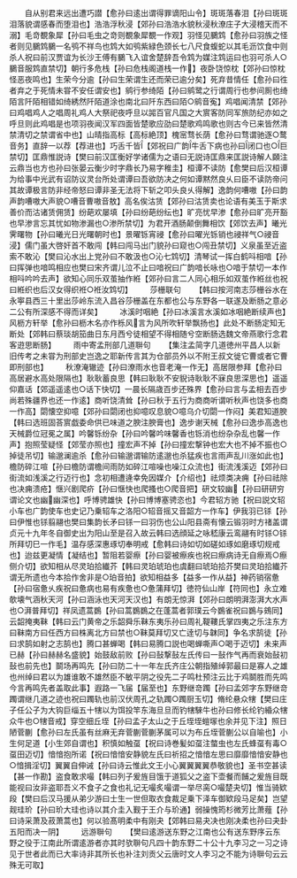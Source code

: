 <!-- { "loadSidebar": true } -->
　　自从别君来远出遭巧譛【愈孙曰逺出谓得罪谪阳山令】斑斑落春泪【孙曰斑斑泪落貌谓感春而堕泪也】浩浩浮秋浸【郊孙曰浩浩水貌秋浸秋潦庄子大浸稽天而不溺】毛竒覩象犀【孙曰毛虫之竒则覩象犀覩一作观】羽怪见鵩鸩【愈孙曰羽族之怪者则见鵩鸩鵩一名鸮不祥鸟也鸩大如鸮紫緑色颈长七八尺食蝮蛇以其毛沥饮食中则杀人祝曰前汉贾谊为长沙王傅有鵩飞入谊舍楚辞吾令鸩为媒注鸩运曰也羽可杀人○鵩音服鸩直禁切】朝行多危栈【孙曰危栈阁道栈一作】夜卧饶惊枕【郊孙曰惊枕怪恶夜鸣也】生荣今分逾【孙曰生荣谓生还而荣已逾分矣】死弃昔情任【愈孙曰徃者弃之于死情未甞不安任谓安也】鹓行参绮陌【孙曰鹓鹭之行谓周行也参间厠也绮陌言阡陌相错如绮綉然阡陌道涂也南北曰阡东西曰陌○鹓音寃】鸡唱闻清禁【郊孙曰鸡唱鸡人之唱周礼鸡人大祭祀夜呼旦以嘂百官凡国之大賔客防同军旅防纪亦如之呼旦则此鸡唱是也项羽夜闻汉军四面皆楚歌应劭曰楚歌鸡鸣歌也则古今已来皆然清禁清切之禁谓省中也】山晴指高标【高标絶顶】槐宻骛长荫【愈孙曰骛谓驰逐○鹜音务】直辞一以荐【荐进也】巧舌千皆【郊祝曰广韵牛舌下病也孙曰闭口也○巨禁切】匡鼎惟説诗【樊曰前汉匡衡好学诸儒为之语曰无説诗匡鼎来匡説诗解人頥注云鼎当也方也孙曰张晏云衡少时字鼎长乃易字稚圭】桓谭不读防【愈樊曰后汉桓谭为给事中光武有诏防议灵台所处谓谭曰吾欲防决之何如谭黙然良乆曰臣不读防帝问其故谭极言防非经帝怒曰谭非圣无法将下斩之叩头良乆得解】逸韵何嘈嗷【孙曰韵声韵嘈嗷大声貌○嘈音曹嗷音敖】高名俟沽赁【郊孙曰沽赁卖也论语有美玉于斯求善价而沽诸赁佣赁】纷葩欢屡填【孙曰纷葩纷纭也】旷亮忧早渗【愈孙曰旷亮开豁也早渗言忘其忧如物渗漏也○渗所禁切】为君开酒肠颠倒舞相饮【郊饮去声】曦光霁曙物【孙曰曦光日光曙朝时也】景曜铄宵祲【愈孙曰曜光铄销也祲祥气○祲音浸】儒门虽大啓奸首不敢闯【韩曰闯马出门貌孙曰窥也○闯丑禁切】义泉虽至近盗索不敢沁【樊曰沁水出上党孙曰不敢汲也○沁七鸩切】清琴试一挥白鹤呌相喑【孙曰挥弹也喑鸣相应也樊曰宋齐谓儿泣不止曰喑祝曰广韵喑长咏也○喑于禁切一本作相呌吟吟去声】欲知心同乐双茧抽作絍【郊孙曰言二人同心相乐如双茧作絍丝也祝曰絍织也后汉女得织袵○袵汝鸩切】
　　莎栅联句
　　【韩曰按河南志莎栅谷水在永寕县西三十里出莎岭东流入昌谷莎栅盖在东都也公与东野各一联遂及断肠之意必二公有所深感不得而详矣】
　　冰溪时咽絶【孙曰冰溪言水溪如冰咽絶断续声也】风枥方轩举【愈孙曰枥木名亦作栎风言为风所吹轩举飘扬也】此处不断肠定知无断处【郊韩曰蔡琰胡笳曲日东月西兮徒相望不得相随兮空断肠选魏文帝燕歌行念君客逰思断肠】
　　雨中寄孟刑部几道聨句
　　【集注孟简字几道徳州平昌人以新旧传考之未甞为刑部史岂逸之耶新传言其为仓部员外以不附王叔文徙它曹或者它曹即刑部也】
　　秋潦淹辙迹【孙曰潦雨水也音老淹一作无】高居限参拜【愈孙曰高居避水高处限隔也】耿耿蓄良思【韩曰耿耿不安貎诗耿耿不寐良思深思也】遥遥仰嘉话【郊遥遥逺也○话下快切】一晨长隔歳百步还殊界【愈孙曰言与孟相去百步尚若殊疆界也还一作逺】商听饶清耸【孙曰秋于五行为商商听谓听秋声也饶多也商一作高】閟懐空抑噫【郊孙曰閟闭也抑噫叹息貌○噫乌介切閟一作闷】美君知道腴【韩曰选班固荅賔戯委命供已味道之腴注腴膏也】逸步谢天械【愈孙曰逸歩高逸也天械爵位冠冕之属】吟馨铄纷杂【孙曰吟馨吟味馨香也铄消也纷杂杂乱也馨一作声】抱照莹疑怪【郊莹亦照也】撞宏声不掉【孙曰撞宏撃钟也宏大也不掉不振也○掉徒吊切】输邈澜逾杀【愈孙曰输邈谓输防逺邈也杀猛疾也言雨声乱川涨如此也】檐防碎江喧【孙曰檐防谓檐间雨防如碎江喧噪也噪江众流也】街流浅溪迈【郊孙曰街流如浅溪之行迈行也】念初相遭逄幸免因媒介【介绍也】祛烦类决痈【孙曰祛除也决痈溃疮】惬兴剧爬疥【孙曰惬快也爬搔也○爬音把】研文较幽【孙曰研研穷谓论文也幽幽深也】呼博骋雄快【孙曰博博塞骋恣也】今君轺方驰【祝曰説文轺小车也广韵使车也史记乃乗轺车之洛阳○轺音摇又音韶方一作车】伊我羽已铩【孙曰伊惟也铩翦翮也樊曰集韵长矛曰铩一曰羽伤也公山阳县斋有懐云锻羽时方禇盖谓贞元十九年冬自御史出为阳山至是召入故云韩曰选顔延之咏嵇康云鸾翮有时铩○铩所拜切巳一作毛】温存感深惠琢切奉明戒【愈韩曰诗如切如磋如琢如磨琢切规戒也】迨兹更凝情【凝结也】暂阻若婴瘵【孙曰婴被瘵疾也祝曰瘵病诗无自瘵焉○瘵侧介切】欲知相从尽灵珀拾纎芥【韩曰灵珀琥珀也虞翻曰琥珀拾芥樊曰灵珀拾纎芥谓无所遗也今本拾作舍非是○珀音拍】欲知相益多【益多一作从益】神药销宿惫【孙曰宿惫乆疾祝曰惫病也易有疾惫也○惫蒲拜切】徳符仙山岸【符同也】永立难欹壊气涵秋天河【孙曰涵泳也天河天汉也】有朗无惊湃【郊孙曰朗明湃澎湃大水声也○湃普拜切】祥凤遗蒿鷃【孙曰蒿鷃鷃之在蓬蒿者郭璞云今鷃雀祝曰鷃与鴳同】云韶掩夷靺【韩曰云门黄帝之乐韶舜乐靺东夷乐孙曰周礼鞮鞻氏掌四夷之乐注东方曰靺南方曰任西方曰株离北方曰禁也○靺莫拜切又亡逹切与韎同】争名求鹄徒【孙曰求鹄如射之志鹄也】腾口甚蝉喝【韩曰易腾口説也喝蝉嘶声○喝于迈切】未来声已赫【孙曰赫赫名盛貌】始鼓敌前败【孙曰鼔撃鼔左氏传曰一鼔作气再而衰始鼔初鼔也前先也】鬬场再鸣先【孙曰防二十一年左氏齐庄公朝指殖绰郭最曰是寡人之雄也州绰曰君以为雄谁敢不雄然臣不敏平阴之役先二子鸣杜预注云比于鸡鬬胜而先鸣今言再鸣先者盖取此事】遐路一飞届【届至也】东野继竒躅【孙曰孟郊字东野继竒躅谓继几道之迹也祝曰躅轨也前汉伏周孔之轨躅○躅厨玉切】脩纶悬众犗【樊曰庄子任公子为大钩巨缁五十犗以为饵投竿东海旦旦而钓犗騋牛也孙曰修长纶钓緍众犗众牛也○犗音戒】穿空细丘垤【孙曰孟子太山之于丘垤垤螘塜也余并见下注】照日陋菅蒯【愈孙曰左氏虽有丝麻无弃菅蒯菅蒯茅属可以为布丘垤菅蒯公以自喻也】小生何足道【小生郊自谓也】积慎如触虿【祝曰诗巻髪如虿注螫虫也左氏蜂虿有毒○虿田迈切】愔愔抱所诺【祝曰愔愔安静貌左氏曰祈招之愔愔左思曰靡靡愔愔安静也○愔揖淫切】翼翼自伸诫【孙曰诗云惟此文王小心翼翼翼翼恭敬貌也】圣书空甚读【甚一作勘】盗食敢求嘬【韩曰列子爰旌目饿于道狐父之盗下壶餐而餔之爰旌目既能视曰汝非盗耶吾义不食子之食也礼记无嘬炙嘬谓一举尽脔○嘬楚夬切】惟当骑欵段【樊曰后汉马援从弟少游曰士生一世但取衣食裁足乗下泽车御欵段马足矣】岂望觌珪玠【孙曰玠大珪也诗以其介圭入觐于王介与玠通】弱操愧筠杉微芳比萧薤【孙曰诗采萧及菽萧蒿也】何以验髙明柔中有刚夬【郊韩曰易夬决也刚决柔也孙曰夬卦五阳而决一阴】
　　远游聨句
　　【樊曰逺游送东野之江南也公有送东野序云东野之役于江南此所谓逺游者亦其时欤聨句凡四十韵东野二十公十九李习之一习之诗见于世者此而已大率诗非其所长也补注刘贡父云唐时文人李习之不能为诗聨句云云殊无可取】
